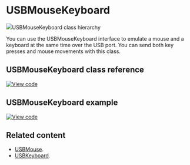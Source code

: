 # USBMouseKeyboard

<span class="images">![](https://os.mbed.com/docs/mbed-os/v6.8/mbed-os-api-doxy/class_u_s_b_mouse_keyboard.png)<span>USBMouseKeyboard class hierarchy</span></span>

You can use the USBMouseKeyboard interface to emulate a mouse and a keyboard at the same time over the USB port. You can send both key presses and mouse movements with this class.

## USBMouseKeyboard class reference

[![View code](https://www.mbed.com/embed/?type=library)](https://os.mbed.com/docs/mbed-os/v6.8/mbed-os-api-doxy/class_u_s_b_mouse_keyboard.html)

## USBMouseKeyboard example

[![View code](https://www.mbed.com/embed/?url=https://github.com/ARMmbed/mbed-os-snippet-USBMouseKeyboard/tree/v6.8)](https://github.com/ARMmbed/mbed-os-snippet-USBMouseKeyboard/blob/v6.8/main.cpp)

## Related content

- [USBMouse](../apis/usbmouse.html).
- [USBKeyboard](../apis/usbkeyboard.html).
